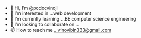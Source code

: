 - 👋 Hi, I’m @pcdocvinoji
- 👀 I’m interested in ...web development
- 🌱 I’m currently learning ...BE computer science engineering
- 💞️ I’m looking to collaborate on ...
- 📫 How to reach me ...vinovibin333@gmail.com

<!---
pcdocvinoji/pcdocvinoji is a ✨ special ✨ repository because its `README.md` (this file) appears on your GitHub profile.
You can click the Preview link to take a look at your changes.
--->
